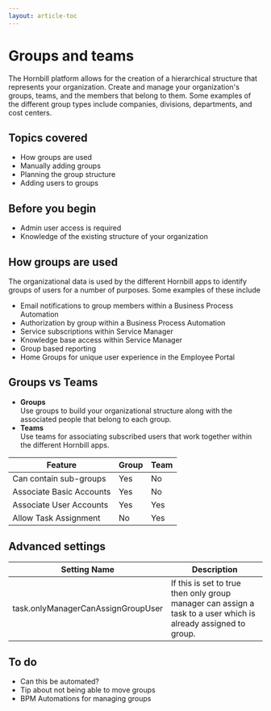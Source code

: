 ```yaml
---
layout: article-toc
---
```

# Groups and teams
The Hornbill platform allows for the creation of a hierarchical structure that represents your organization. Create and manage your organization's groups, teams, and the members that belong to them. Some examples of the different group types include companies, divisions, departments, and cost centers. 

## Topics covered
* How groups are used
* Manually adding groups
* Planning the group structure
* Adding users to groups

## Before you begin
* Admin user access is required
* Knowledge of the existing structure of your organization

## How groups are used
 The organizational data is used by the different Hornbill apps to identify groups of users for a number of purposes. Some examples of these include

* Email notifications to group members within a Business Process Automation
* Authorization by group within a Business Process Automation
* Service subscriptions within Service Manager
* Knowledge base access within Service Manager
* Group based reporting
* Home Groups for unique user experience in the Employee Portal

## Groups vs Teams
* **Groups** <br> Use groups to build your organizational structure along with the associated people that belong to each group.
* **Teams** <br> Use teams for associating subscribed users that work together within the different Hornbill apps.

|Feature|Group|Team|
|-|-|-|
|Can contain sub-groups|Yes|No|
|Associate Basic Accounts|Yes|No|
|Associate User Accounts|Yes|Yes|
|Allow Task Assignment|No|Yes|

## Advanced settings
|Setting Name|Description|
|-|-|
|task.onlyManagerCanAssignGroupUser|If this is set to true then only group manager can assign a task to a user which is already assigned to group.|

## To do
* Can this be automated?
* Tip about not being able to move groups
* BPM Automations for managing groups
